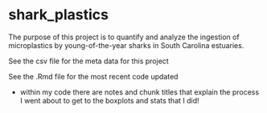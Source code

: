 # shark_plastics

The purpose of this project is to quantify and analyze the ingestion of microplastics by young-of-the-year sharks in South Carolina estuaries. 

See the csv file for the meta data for this project

See the .Rmd file for the most recent code updated
- within my code there are notes and chunk titles that explain the process I went about to get to the boxplots and stats that I did! 
